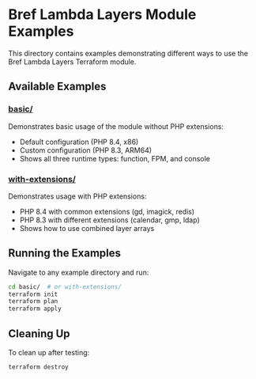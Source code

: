 # Bref Lambda Layers Module Examples

This directory contains examples demonstrating different ways to use the Bref Lambda Layers Terraform module.

## Available Examples

### [basic/](./basic/)
Demonstrates basic usage of the module without PHP extensions:
- Default configuration (PHP 8.4, x86)
- Custom configuration (PHP 8.3, ARM64)
- Shows all three runtime types: function, FPM, and console

### [with-extensions/](./with-extensions/)
Demonstrates usage with PHP extensions:
- PHP 8.4 with common extensions (gd, imagick, redis)
- PHP 8.3 with different extensions (calendar, gmp, ldap)
- Shows how to use combined layer arrays

## Running the Examples

Navigate to any example directory and run:

```bash
cd basic/  # or with-extensions/
terraform init
terraform plan
terraform apply
```

## Cleaning Up

To clean up after testing:

```bash
terraform destroy
```

